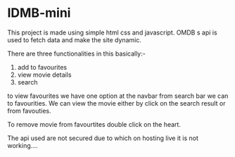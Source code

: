 # IDMB-mini

This project is made using simple html css and javascript. 
OMDB s api is used to fetch data and make the site dynamic.

There are three functionalities in this basically:-
1. add to favourites
2. view movie details
3. search

to view favourites we have one option at the navbar from search bar we can to favourities.
We can view the movie either by click on the search result or from favouties.

To remove movie from favourtites double click on the heart.

The api used are not secured due to which on hosting live it is not working....
